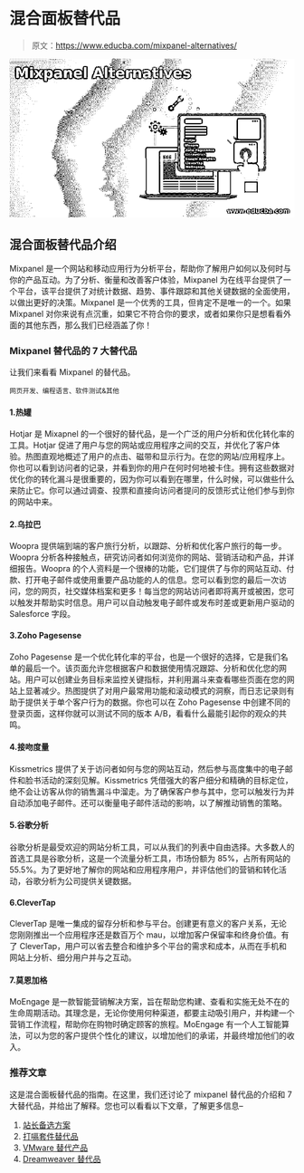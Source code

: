 # 混合面板替代品

> 原文：<https://www.educba.com/mixpanel-alternatives/>

![Mixpanel Alternatives](img/9bf2f40241524722fd66c0f5a77ba7d3.png)



## 混合面板替代品介绍

Mixpanel 是一个网站和移动应用行为分析平台，帮助你了解用户如何以及何时与你的产品互动。为了分析、衡量和改善客户体验，Mixpanel 为在线平台提供了一个平台，该平台提供了对统计数据、趋势、事件跟踪和其他关键数据的全面使用，以做出更好的决策。Mixpanel 是一个优秀的工具，但肯定不是唯一的一个。如果 Mixpanel 对你来说有点沉重，如果它不符合你的要求，或者如果你只是想看看外面的其他东西，那么我们已经涵盖了你！

### Mixpanel 替代品的 7 大替代品

让我们来看看 Mixpanel 的替代品。

<small>网页开发、编程语言、软件测试&其他</small>

#### 1.热罐

Hotjar 是 Mixapnel 的一个很好的替代品，是一个广泛的用户分析和优化转化率的工具。Hotjar 促进了用户与您的网站或应用程序之间的交互，并优化了客户体验。热图直观地概述了用户的点击、磁带和显示行为。在您的网站/应用程序上。你也可以看到访问者的记录，并看到你的用户在何时何地被卡住。拥有这些数据对优化你的转化漏斗是很重要的，因为你可以看到在哪里，什么时候，可以做些什么来防止它。你可以通过调查、投票和直接向访问者提问的反馈形式让他们参与到你的网站中来。

#### 2.乌拉巴

Woopra 提供端到端的客户旅行分析，以跟踪、分析和优化客户旅行的每一步。Woopra 分析各种接触点，研究访问者如何浏览你的网站、营销活动和产品，并详细报告。Woopra 的个人资料是一个很棒的功能，它们提供了与你的网站互动、付款、打开电子邮件或使用重要产品功能的人的信息。您可以看到您的最后一次访问，您的网页，社交媒体档案和更多！每当您的网站访问者即将离开或被困，您可以触发并帮助实时信息。用户可以自动触发电子邮件或发布时差或更新用户驱动的 Salesforce 字段。

#### 3.Zoho Pagesense

Zoho Pagesense 是一个优化转化率的平台，也是一个很好的选择，它是我们名单的最后一个。该页面允许您根据客户和数据使用情况跟踪、分析和优化您的网站。用户可以创建业务目标来监控关键指标，并利用漏斗来查看哪些页面在您的网站上显著减少。热图提供了对用户最常用功能和滚动模式的洞察，而日志记录则有助于提供关于单个客户行为的数据。你也可以在 Zoho Pagesense 中创建不同的登录页面，这样你就可以测试不同的版本 A/B，看看什么最能引起你的观众的共鸣。

#### 4.接吻度量

Kissmetrics 提供了关于访问者如何与您的网站互动，然后参与高度集中的电子邮件和脸书活动的深刻见解。Kissmetrics 凭借强大的客户细分和精确的目标定位，绝不会让访客从你的销售漏斗中溜走。为了确保客户参与其中，您可以触发行为并自动添加电子邮件。还可以衡量电子邮件活动的影响，以了解推动销售的策略。

#### 5.谷歌分析

谷歌分析是最受欢迎的网站分析工具，可以从我们的列表中自由选择。大多数人的首选工具是谷歌分析，这是一个流量分析工具，市场份额为 85%，占所有网站的 55.5%。为了更好地了解你的网站和应用程序用户，并评估他们的营销和转化活动，谷歌分析为公司提供关键数据。

#### 6.CleverTap

CleverTap 是唯一集成的留存分析和参与平台。创建更有意义的客户关系，无论您刚刚推出一个应用程序还是数百万个 mau，以增加客户保留率和终身价值。有了 CleverTap，用户可以省去整合和维护多个平台的需求和成本，从而在手机和网站上分析、细分用户并与之互动。

#### 7.莫恩加格

MoEngage 是一款智能营销解决方案，旨在帮助您构建、查看和实施无处不在的生命周期活动。其理念是，无论你使用何种渠道，都要主动吸引用户，并构建一个营销工作流程，帮助你在购物时确定顾客的旅程。MoEngage 有一个人工智能算法，可以为您的客户提供个性化的建议，以增加他们的承诺，并最终增加他们的收入。

### 推荐文章

这是混合面板替代品的指南。在这里，我们还讨论了 mixpanel 替代品的介绍和 7 大替代品，并给出了解释。您也可以看看以下文章，了解更多信息–

1.  [站长备选方案](https://www.educba.com/adsense-alternatives/)
2.  [打嗝套件替代品](https://www.educba.com/burp-suite-alternatives/)
3.  [VMware 替代产品](https://www.educba.com/vmware-alternatives/)
4.  [Dreamweaver 替代品](https://www.educba.com/dreamweaver-alternatives/)





